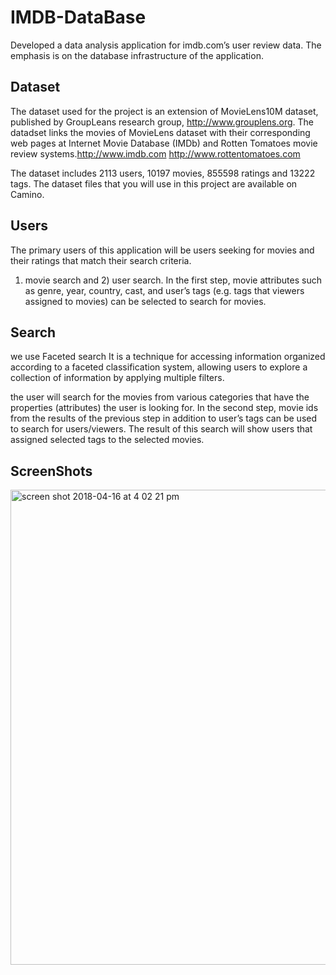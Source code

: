 # IMDB-DataBase

Developed a data analysis application for imdb.com’s user review data. The emphasis is on the database infrastructure of the application.

## Dataset

The dataset used for the project is an extension of MovieLens10M dataset, published by GroupLeans research group, http://www.grouplens.org. The datadset links the movies of MovieLens dataset with their corresponding web pages at Internet Movie Database (IMDb) and Rotten Tomatoes movie review systems.http://www.imdb.com http://www.rottentomatoes.com

The dataset includes 2113 users, 10197 movies, 855598 ratings and 13222 tags. The dataset files that you will use in this project are available on Camino.

## Users

The primary users of this application will be users seeking for movies and their ratings that match their search criteria.
 1) movie search  and 2) user search.
 In the first step, movie attributes such as genre, year, country, cast, and user’s tags (e.g. tags that viewers assigned to movies) can be selected to search for movies.
 
 ## Search
 
we use Faceted search It is a technique for accessing information organized according to a faceted classification system, allowing users to explore a collection of information by applying multiple filters. 

the user will search for the movies from various categories that have the properties (attributes) the user is looking for. In the second step, movie ids from the results of the previous step in addition to user’s tags can be used to search for users/viewers. The result of this search will show users that assigned selected tags to the selected movies.

## ScreenShots

<img width="760" alt="screen shot 2018-04-16 at 4 02 21 pm" src="https://user-images.githubusercontent.com/10774588/38839470-a04d52a0-418f-11e8-9a7f-07f354079672.png">
